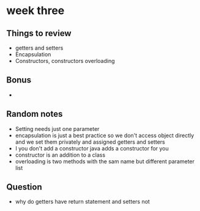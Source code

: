 # week three

## Things to review 
- getters and setters 
- Encapsulation 
- Constructors, constructors overloading 

## Bonus
- 

## Random notes
- Setting needs just one parameter 
- encapsulation is just a best practice so we don't access object directly 
and we set them privately and assigned getters and setters 
- I you don't add a constructor java adds a constructor for you 
- constructor is an addition to a class 
- overloading is two methods with the sam name but different parameter list 

## Question 
- why do getters have return statement and setters not